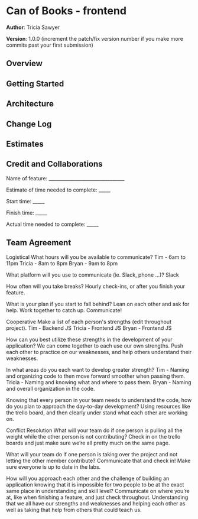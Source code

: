 # Can of Books - frontend

**Author**: Tricia Sawyer

**Version**: 1.0.0 (increment the patch/fix version number if you make more commits past your first submission)

## Overview
<!-- Provide a high level overview of what this application is and why you are building it, beyond the fact that it's an assignment for this class. (i.e. What's your problem domain?) -->

## Getting Started
<!-- What are the steps that a user must take in order to build this app on their own machine and get it running? -->

## Architecture
<!-- Provide a detailed description of the application design. What technologies (languages, libraries, etc) you're using, and any other relevant design information. -->

## Change Log
<!-- Use this area to document the iterative changes made to your application as each feature is successfully implemented. Use time stamps. Here's an example:

01-01-2001 4:59pm - Application now has a fully-functional express server, with a GET route for the location resource. -->

## Estimates
<!-- See below -->

## Credit and Collaborations

Name of feature: ________________________________

Estimate of time needed to complete: _____

Start time: _____

Finish time: _____

Actual time needed to complete: _____

## Team Agreement

Logistical
What hours will you be available to communicate?
Tim - 6am to 11pm
Tricia - 8am to 8pm
Bryan - 9am to 8pm

What platform will you use to communicate (ie. Slack, phone …)?
Slack

How often will you take breaks?
Hourly check-ins, or after you finish your feature.

What is your plan if you start to fall behind?
Lean on each other and ask for help.
Work together to catch up.
Communicate!

Cooperative
Make a list of each person's strengths (edit throughout project).
Tim - Backend JS
Tricia - Frontend JS
Bryan - Frontend JS

How can you best utilize these strengths in the development of your application?
We can come together to each use our own strengths. Push each other to practice on our weaknesses, and help others understand their weaknesses.

In what areas do you each want to develop greater strength?
Tim - Naming and organizing code to then move forward smoother when passing them.
Tricia - Naming and knowing what and where to pass them.
Bryan - Naming and overall organization in the code.

Knowing that every person in your team needs to understand the code, how do you plan to approach the day-to-day development?
Using resources like the trello board, and then clearly under stand what each other are working on.

Conflict Resolution
What will your team do if one person is pulling all the weight while the other person is not contributing?
Check in on the trello boards and just make sure we’re all pretty much on the same page.

What will your team do if one person is taking over the project and not letting the other member contribute?
Communicate that and check in! Make sure everyone is up to date in the labs.

How will you approach each other and the challenge of building an application knowing that it is impossible for two people to be at the exact same place in understanding and skill level?
Communicate on where you’re at, like when finishing a feature, and just check throughout. Understanding that we all have our strengths and weaknesses and helping each other as well as taking that help from others that could teach us.
